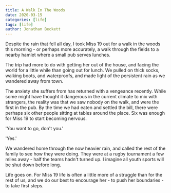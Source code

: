 ```yaml
---
title: A Walk In The Woods
date: 2020-03-15
categories: [life]
tags: [life]
author: Jonathan Beckett
---
```


Despite the rain that fell all day, I took Miss 19 out for a walk in the woods this morning - or perhaps more accurately, a walk through the fields to a nearby hamlet where a small pub serves lunches.

The trip had more to do with getting her out of the house, and facing the world for a little while than going out for lunch. We pulled on thick socks, walking boots, and waterproofs, and made light of the persistent rain as we wandered away from town.

The anxiety she suffers from has returned with a vengeance recently. While some might have thought it dangerous in the current climate to mix with strangers, the reality was that we saw nobody on the walk, and were the first in the pub. By the time we had eaten and settled the bill, there were perhaps six other people sitting at tables around the place. Six was enough for Miss 19 to start becoming nervous.

'You want to go, don't you.'

'Yes.'

We wandered home through the now heavier rain, and called the rest of the family to see how they were doing. They were at a rugby tournament a few miles away - half the teams hadn't turned up. I imagine all youth sports will be shut down before long.

Life goes on. For Miss 19 life is often a little more of a struggle than for the rest of us, and we do our best to encourage her - to push her boundaries - to take first steps.